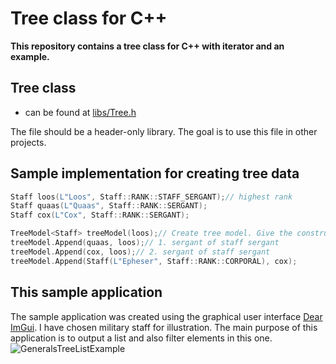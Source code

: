 # Tree class for C++
**This repository contains a tree class for C++ with iterator and an example.**
## Tree class ##
- can be found at [libs/Tree.h](/libs/Tree.h)

The file should be a header-only library. The goal is to use this file in other projects.
## Sample implementation for creating tree data ##
```C++
Staff loos(L"Loos", Staff::RANK::STAFF_SERGANT);// highest rank
Staff quaas(L"Quaas", Staff::RANK::SERGANT);
Staff cox(L"Cox", Staff::RANK::SERGANT);

TreeModel<Staff> treeModel(loos);// Create tree model. Give the constructor also root element.
treeModel.Append(quaas, loos);// 1. sergant of staff sergant
treeModel.Append(cox, loos);// 2. sergant of staff sergant
treeModel.Append(Staff(L"Epheser", Staff::RANK::CORPORAL), cox);
```
## This sample application ##
The sample application was created using the graphical user interface [Dear ImGui](https://github.com/ocornut/imgui). I have chosen military staff for illustration. The main purpose of this application is to output a list and also filter elements in this one.
![GeneralsTreeListExample](/media/GeneralsTreeListExample_lit.gif)
